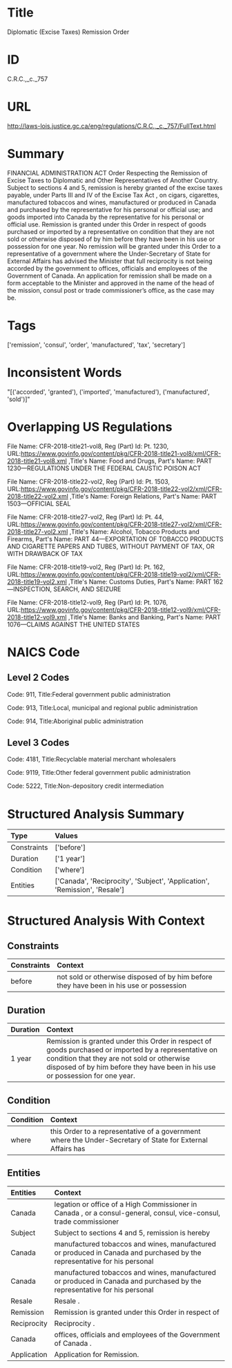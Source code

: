 # Title
Diplomatic (Excise Taxes) Remission Order


# ID
C.R.C.,_c._757

# URL
http://laws-lois.justice.gc.ca/eng/regulations/C.R.C.,_c._757/FullText.html


# Summary
FINANCIAL ADMINISTRATION ACT Order Respecting the Remission of Excise Taxes to Diplomatic and Other Representatives of Another Country.
Subject to sections 4 and 5, remission is hereby granted of the excise taxes payable, under Parts III and IV of the  Excise Tax Act , on cigars, cigarettes, manufactured tobaccos and wines, manufactured or produced in Canada and purchased by the representative for his personal or official use; and goods imported into Canada by the representative for his personal or official use.
Remission is granted under this Order in respect of goods purchased or imported by a representative on condition that they are not sold or otherwise disposed of by him before they have been in his use or possession for one year.
No remission will be granted under this Order to a representative of a government where the Under-Secretary of State for External Affairs has advised the Minister that full reciprocity is not being accorded by the government to offices, officials and employees of the Government of Canada.
An application for remission shall be made on a form acceptable to the Minister and approved in the name of the head of the mission, consul post or trade commissioner’s office, as the case may be.


# Tags
['remission', 'consul', 'order', 'manufactured', 'tax', 'secretary']


# Inconsistent Words
"[('accorded', 'granted'), ('imported', 'manufactured'), ('manufactured', 'sold')]"


# Overlapping US Regulations
File Name: CFR-2018-title21-vol8, Reg (Part) Id: Pt. 1230, URL:https://www.govinfo.gov/content/pkg/CFR-2018-title21-vol8/xml/CFR-2018-title21-vol8.xml
,Title's Name: Food and Drugs, Part's Name: PART 1230—REGULATIONS UNDER THE FEDERAL CAUSTIC POISON ACT

File Name: CFR-2018-title22-vol2, Reg (Part) Id: Pt. 1503, URL:https://www.govinfo.gov/content/pkg/CFR-2018-title22-vol2/xml/CFR-2018-title22-vol2.xml
,Title's Name: Foreign Relations, Part's Name: PART 1503—OFFICIAL SEAL

File Name: CFR-2018-title27-vol2, Reg (Part) Id: Pt. 44, URL:https://www.govinfo.gov/content/pkg/CFR-2018-title27-vol2/xml/CFR-2018-title27-vol2.xml
,Title's Name: Alcohol, Tobacco Products and Firearms, Part's Name: PART 44—EXPORTATION OF TOBACCO PRODUCTS AND CIGARETTE PAPERS AND TUBES, WITHOUT PAYMENT OF TAX, OR WITH DRAWBACK OF TAX

File Name: CFR-2018-title19-vol2, Reg (Part) Id: Pt. 162, URL:https://www.govinfo.gov/content/pkg/CFR-2018-title19-vol2/xml/CFR-2018-title19-vol2.xml
,Title's Name: Customs Duties, Part's Name: PART 162—INSPECTION, SEARCH, AND SEIZURE

File Name: CFR-2018-title12-vol9, Reg (Part) Id: Pt. 1076, URL:https://www.govinfo.gov/content/pkg/CFR-2018-title12-vol9/xml/CFR-2018-title12-vol9.xml
,Title's Name: Banks and Banking, Part's Name: PART 1076—CLAIMS AGAINST THE UNITED STATES




# NAICS Code
## Level 2 Codes
Code: 911, Title:Federal government public administration

Code: 913, Title:Local, municipal and regional public administration

Code: 914, Title:Aboriginal public administration




## Level 3 Codes
Code: 4181, Title:Recyclable material merchant wholesalers

Code: 9119, Title:Other federal government public administration

Code: 5222, Title:Non-depository credit intermediation







# Structured Analysis Summary
| Type        | Values                                                                     |
|:------------|:---------------------------------------------------------------------------|
| Constraints | ['before']                                                                 |
| Duration    | ['1 year']                                                                 |
| Condition   | ['where']                                                                  |
| Entities    | ['Canada', 'Reciprocity', 'Subject', 'Application', 'Remission', 'Resale'] |


# Structured Analysis With Context
 


## Constraints
| Constraints   | Context                                                                                 |
|:--------------|:----------------------------------------------------------------------------------------|
| before        | not sold or otherwise disposed of by him before they have been in his use or possession |


## Duration
| Duration   | Context                                                                                                                                                                                                                              |
|:-----------|:-------------------------------------------------------------------------------------------------------------------------------------------------------------------------------------------------------------------------------------|
| 1 year     | Remission is granted under this Order in respect of goods purchased or imported by a representative on condition that they are not sold or otherwise disposed of by him before they have been in his use or possession for one year. |


## Condition
| Condition   | Context                                                                                                    |
|:------------|:-----------------------------------------------------------------------------------------------------------|
| where       | this Order to a representative of a government where the Under-Secretary of State for External Affairs has |


## Entities
| Entities    | Context                                                                                                                  |
|:------------|:-------------------------------------------------------------------------------------------------------------------------|
| Canada      | legation or office of a High Commissioner in Canada , or a consul-general, consul, vice-consul, trade commissioner       |
| Subject     | Subject to sections 4 and 5, remission is hereby                                                                         |
| Canada      | manufactured tobaccos and wines, manufactured or produced in Canada and purchased by the representative for his personal |
| Canada      | manufactured tobaccos and wines, manufactured or produced in Canada and purchased by the representative for his personal |
| Resale      | Resale .                                                                                                                 |
| Remission   | Remission is granted under this Order in respect of                                                                      |
| Reciprocity | Reciprocity .                                                                                                            |
| Canada      | offices, officials and employees of the Government of Canada .                                                           |
| Application | Application  for Remission.                                                                                              |


